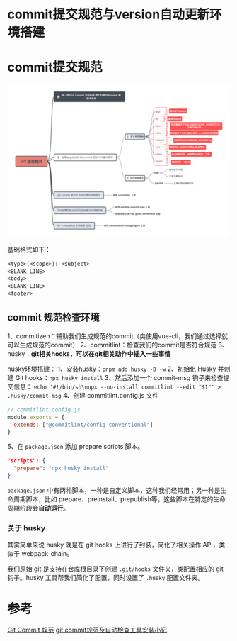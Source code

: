 # commit提交规范与version自动更新环境搭建

# commit提交规范

![alt text](./img/commit.png)

基础格式如下：

```txt
<type>(<scope>): <subject>
<BLANK LINE>
<body>
<BLANK LINE>
<footer>
```

## commit 规范检查环境

1、commitizen：辅助我们生成规范的commit（类使用vue-cli，我们通过选择就可以生成规范的commit）
2、commitlint：检查我们的commit是否符合规范
3、husky：**git相关hooks，可以在git相关动作中插入一些事情**

husky环境搭建：
1、安装husky：`pnpm add husky -D -w`
2、初始化 Husky 并创建 Git hooks：`npx husky install`
3、然后添加一个 commit-msg 钩子来检查提交信息：
`echo '#!/bin/sh\nnpx --no-install commitlint --edit "$1"' > .husky/commit-msg`
4、创建 commitlint.config.js 文件

```js
// commitlint.config.js
module.exports = {
  extends: ["@commitlint/config-conventional"]
}
```

5、在 `package.json` 添加 prepare scripts 脚本。

```json
"scripts": {
  "prepare": "npx husky install"
}
```

`package.json` 中有两种脚本，一种是自定义脚本，这种我们经常用；另一种是生命周期脚本，比如 prepare、preinstall、prepublish等，这些脚本在特定的生命周期阶段会**自动运行**。

### 关于 husky

其实简单来说 husky 就是在 git hooks 上进行了封装，简化了相关操作 API，类似于 webpack-chain。

我们原始 git 是支持在仓库根目录下创建 `.git/hooks` 文件夹，类配置相应的 git 钩子。husky 工具帮我们简化了配置，同时设置了 `.husky` 配置文件夹。

# 参考

[Git Commit 规范](https://feflowjs.com/zh/guide/rule-git-commit.html)
[git commit规范及自动检查工具安装小记](https://juejin.cn/post/6844904033635794958)
